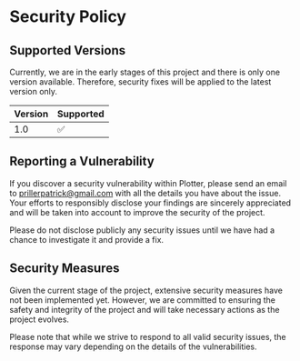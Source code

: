# Security Policy

## Supported Versions

Currently, we are in the early stages of this project and there is only one version available. Therefore, security fixes will be applied to the latest version only.

| Version | Supported          |
| ------- | ------------------ |
| 1.0     | :white_check_mark: |

## Reporting a Vulnerability

If you discover a security vulnerability within Plotter, please send an email to prillerpatrick@gmail.com with all the details you have about the issue. Your efforts to responsibly disclose your findings are sincerely appreciated and will be taken into account to improve the security of the project.

Please do not disclose publicly any security issues until we have had a chance to investigate it and provide a fix.

## Security Measures

Given the current stage of the project, extensive security measures have not been implemented yet. However, we are committed to ensuring the safety and integrity of the project and will take necessary actions as the project evolves.

Please note that while we strive to respond to all valid security issues, the response may vary depending on the details of the vulnerabilities.
